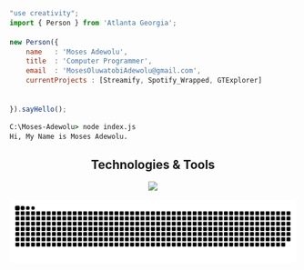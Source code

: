 

```js
"use creativity";
import { Person } from 'Atlanta Georgia';

new Person({
    name   : 'Moses Adewolu',
    title  : 'Computer Programmer',
    email  : 'MosesOluwatobiAdewolu@gmail.com',
    currentProjects : [Streamify, Spotify_Wrapped, GTExplorer]
    
    
}).sayHello();
```
```cmd
C:\Moses-Adewolu> node index.js
Hi, My Name is Moses Adewolu. 
```


<div>
   <h2 align="center">
      Technologies & Tools
  </h2>

  <p align="center">
  <a href="https://skillicons.dev">
    <img src="https://skillicons.dev/icons?i=cpp,cs,java,js,nodejs,react,figma,blender&theme=light" />
  
  </a>
</p>
  
</div>

<picture>
  <source media="(prefers-color-scheme: dark)" srcset="https://raw.githubusercontent.com/MosesTheRedSea/MosesTheRedSea/output/github-contribution-grid-snake-dark.svg">
  <source media="(prefers-color-scheme: light)" srcset="https://raw.githubusercontent.com/MosesTheRedSea/MosesTheRedSea/output/github-contribution-grid-snake.svg">
  <img alt="github contribution grid snake animation" src="https://raw.githubusercontent.com/MosesTheRedSea/MosesTheRedSea/output/github-contribution-grid-snake.svg">
</picture>



